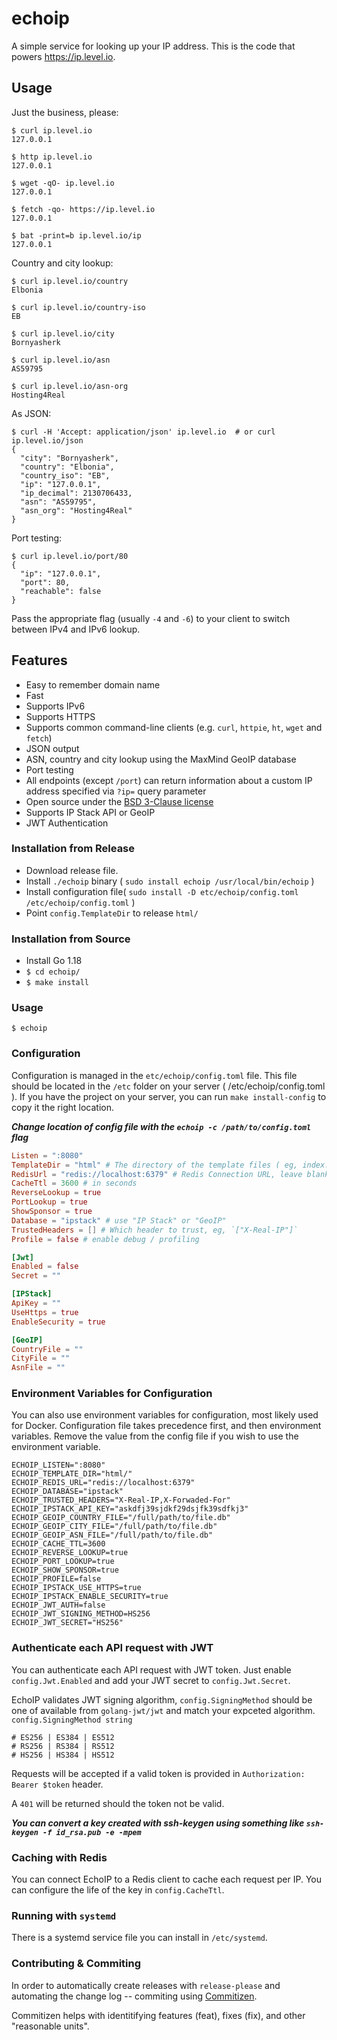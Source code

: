 # echoip

A simple service for looking up your IP address. This is the code that powers
https://ip.level.io.

## Usage

Just the business, please:

```
$ curl ip.level.io
127.0.0.1

$ http ip.level.io
127.0.0.1

$ wget -qO- ip.level.io
127.0.0.1

$ fetch -qo- https://ip.level.io
127.0.0.1

$ bat -print=b ip.level.io/ip
127.0.0.1
```

Country and city lookup:

```
$ curl ip.level.io/country
Elbonia

$ curl ip.level.io/country-iso
EB

$ curl ip.level.io/city
Bornyasherk

$ curl ip.level.io/asn
AS59795

$ curl ip.level.io/asn-org
Hosting4Real
```

As JSON:

```
$ curl -H 'Accept: application/json' ip.level.io  # or curl ip.level.io/json
{
  "city": "Bornyasherk",
  "country": "Elbonia",
  "country_iso": "EB",
  "ip": "127.0.0.1",
  "ip_decimal": 2130706433,
  "asn": "AS59795",
  "asn_org": "Hosting4Real"
}
```

Port testing:

```
$ curl ip.level.io/port/80
{
  "ip": "127.0.0.1",
  "port": 80,
  "reachable": false
}
```

Pass the appropriate flag (usually `-4` and `-6`) to your client to switch
between IPv4 and IPv6 lookup.

## Features

- Easy to remember domain name
- Fast
- Supports IPv6
- Supports HTTPS
- Supports common command-line clients (e.g. `curl`, `httpie`, `ht`, `wget` and `fetch`)
- JSON output
- ASN, country and city lookup using the MaxMind GeoIP database
- Port testing
- All endpoints (except `/port`) can return information about a custom IP address specified via `?ip=` query parameter
- Open source under the [BSD 3-Clause license](https://opensource.org/licenses/BSD-3-Clause)
- Supports IP Stack API or GeoIP
- JWT Authentication

### Installation from Release

- Download release file.
- Install `./echoip` binary ( `sudo install echoip /usr/local/bin/echoip` )
- Install configuration file( `sudo install -D etc/echoip/config.toml /etc/echoip/config.toml` )
- Point `config.TemplateDir` to release `html/`

### Installation from Source

- Install Go 1.18
- `$ cd echoip/`
- `$ make install`

### Usage

```
$ echoip
```

### Configuration

Configuration is managed in the `etc/echoip/config.toml` file. This file should be located in the `/etc` folder on your server ( /etc/echoip/config.toml ). If you have the project on your server, you can run `make install-config` to copy it the right location.

***Change location of config file with the `echoip -c /path/to/config.toml` flag***

```toml
Listen = ":8080"
TemplateDir = "html" # The directory of the template files ( eg, index.html )
RedisUrl = "redis://localhost:6379" # Redis Connection URL, leave blank for no Cache
CacheTtl = 3600 # in seconds
ReverseLookup = true
PortLookup = true
ShowSponsor = true
Database = "ipstack" # use "IP Stack" or "GeoIP"
TrustedHeaders = [] # Which header to trust, eg, `["X-Real-IP"]`
Profile = false # enable debug / profiling

[Jwt]
Enabled = false
Secret = ""

[IPStack]
ApiKey = "" 
UseHttps = true
EnableSecurity = true

[GeoIP]
CountryFile = ""
CityFile = ""
AsnFile = ""
```

### Environment Variables for Configuration
You can also use environment variables for configuration, most likely used for Docker. Configuration file takes precedence first, and then environment variables. Remove the value from the config file if you wish to use the environment variable.

```
ECHOIP_LISTEN=":8080"
ECHOIP_TEMPLATE_DIR="html/"
ECHOIP_REDIS_URL="redis://localhost:6379"
ECHOIP_DATABASE="ipstack"
ECHOIP_TRUSTED_HEADERS="X-Real-IP,X-Forwaded-For"
ECHOIP_IPSTACK_API_KEY="askdfj39sjdkf29dsjfk39sdfkj3"
ECHOIP_GEOIP_COUNTRY_FILE="/full/path/to/file.db"
ECHOIP_GEOIP_CITY_FILE="/full/path/to/file.db"
ECHOIP_GEOIP_ASN_FILE="/full/path/to/file.db"
ECHOIP_CACHE_TTL=3600
ECHOIP_REVERSE_LOOKUP=true
ECHOIP_PORT_LOOKUP=true
ECHOIP_SHOW_SPONSOR=true
ECHOIP_PROFILE=false
ECHOIP_IPSTACK_USE_HTTPS=true
ECHOIP_IPSTACK_ENABLE_SECURITY=true
ECHOIP_JWT_AUTH=false
ECHOIP_JWT_SIGNING_METHOD=HS256
ECHOIP_JWT_SECRET="HS256"
```

### Authenticate each API request with JWT

You can authenticate each API request with JWT token.
Just enable `config.Jwt.Enabled` and add your JWT secret to `config.Jwt.Secret`. 

EchoIP validates JWT signing algorithm, `config.SigningMethod` should be one of available from `golang-jwt/jwt` and match your expceted algorithm.
`config.SigningMethod string`

```
# ES256 | ES384 | ES512 
# RS256 | RS384 | RS512 
# HS256 | HS384 | HS512
```

Requests will be accepted if a valid token is provided in `Authorization: Bearer $token` header.

A `401` will be returned should the token not be valid.

***You can convert a key created with ssh-keygen using something like `ssh-keygen -f id_rsa.pub -e -mpem`***

### Caching with Redis

You can connect EchoIP to a Redis client to cache each request per IP. You can configure the life of the key in `config.CacheTtl`.

### Running with `systemd`

There is a systemd service file you can install in `/etc/systemd`.

### Contributing & Commiting

In order to automatically create releases with `release-please` and automating the change log -- commiting using [Commitizen](https://github.com/commitizen/cz-cli?tab=readme-ov-file#optional-install-and-run-commitizen-locally).

Commitizen helps with identitifying features (feat), fixes (fix), and other "reasonable units".
